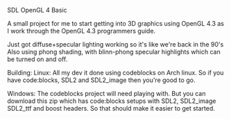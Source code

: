 SDL OpenGL 4 Basic

A small project for me to start getting into 3D graphics using OpenGL 4.3
as I work through the OpenGL 4.3 programmers guide.

Just got diffuse+specular lighting working so it's like we're back in the 90's
Also using phong shading, with blinn-phong specular highlights which can be turned on and off.


Building:
Linux:
All my dev it done using codeblocks on Arch linux. So if you have code:blocks, SDL2 and SDL2_image then you're 
good to go.

Windows:
The codeblocks project will need playing with. But you can download this zip which has code:blocks setups with SDL2, SDL2_image SDL2_ttf and boost headers.
So that should make it easier to get started.
